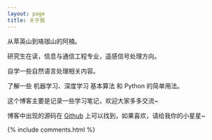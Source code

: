 ```yaml
---
layout: page
title: 关于我
---
```



<p>
从萃英山到珞珈山的阿楠。
<p>
<p>
<p>
研究生在读，信息与通信工程专业，遥感信号处理方向。
<p>
自学一些自然语言处理相关内容。
<p>
了解一些 机器学习、深度学习 基本算法 和 Python 的简单用法。

<p>

这个博客主要是记录一些学习笔记，欢迎大家多多交流~

<p>

博客中出现的源码在 <a target="_blank" href='https://github.com/aakaking'>Github</a> 上可以找到，如果喜欢，请给我你的小星星~

<p>

<p>

<p>


{% include comments.html %}
